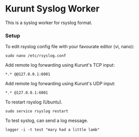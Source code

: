 # Kurunt Syslog Worker

This is a syslog worker for rsyslog format.  

### Setup

To edit rsyslog config file with your favourate editor (vi, nano):
```
sudo nano /etc/rsyslog.conf
```
Add remote log forwarding using Kurunt's TCP input:
```
*.* @@127.0.0.1:6001
```
Add remote log forwarding using Kurunt's UDP input:
```
*.* @127.0.0.1:6001
```
To restart rsyslog (Ubuntu).
```
sudo service rsyslog restart
```
To test syslog, can send a log message.
```
logger -i -t test "mary had a little lamb"
```
